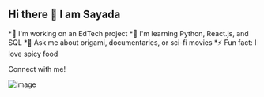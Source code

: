 ## Hi there 👋 I am Sayada

*🔭 I'm working on an EdTech project
*🌱 I'm learning Python, React.js, and SQL
*💬 Ask me about origami, documentaries, or sci-fi movies
*⚡ Fun fact: I love spicy food

Connect with me! 

![image]({(https://img.shields.io/badge/Gmail-D14836?style=for-the-badge&logo=gmail&logoColor=white)})


<!--
**sayadaa/sayadaa** is a ✨ _special_ ✨ repository because its `README.md` (this file) appears on your GitHub profile.

Here are some ideas to get you started:

- 🔭 I’m currently working on ...
- 🌱 I’m currently learning ...
- 👯 I’m looking to collaborate on ...
- 🤔 I’m looking for help with ...
- 💬 Ask me about ...
- 📫 How to reach me: ...
- 😄 Pronouns: ...
- ⚡ Fun fact: ...
-->
